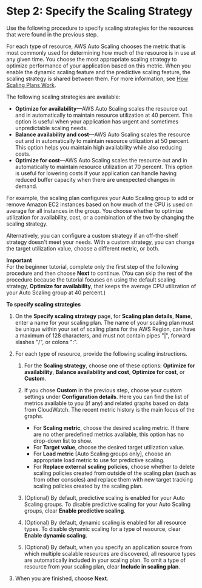# Step 2: Specify the Scaling Strategy<a name="gs-configure-scaling-plan"></a>

Use the following procedure to specify scaling strategies for the resources that were found in the previous step\. 

For each type of resource, AWS Auto Scaling chooses the metric that is most commonly used for determining how much of the resource is in use at any given time\. You choose the most appropriate scaling strategy to optimize performance of your application based on this metric\. When you enable the dynamic scaling feature and the predictive scaling feature, the scaling strategy is shared between them\. For more information, see [How Scaling Plans Work](how-it-works.md)\.

The following scaling strategies are available:
+ **Optimize for availability**—AWS Auto Scaling scales the resource out and in automatically to maintain resource utilization at 40 percent\. This option is useful when your application has urgent and sometimes unpredictable scaling needs\.
+ **Balance availability and cost**—AWS Auto Scaling scales the resource out and in automatically to maintain resource utilization at 50 percent\. This option helps you maintain high availability while also reducing costs\.
+ **Optimize for cost**—AWS Auto Scaling scales the resource out and in automatically to maintain resource utilization at 70 percent\. This option is useful for lowering costs if your application can handle having reduced buffer capacity when there are unexpected changes in demand\.

For example, the scaling plan configures your Auto Scaling group to add or remove Amazon EC2 instances based on how much of the CPU is used on average for all instances in the group\. You choose whether to optimize utilization for availability, cost, or a combination of the two by changing the scaling strategy\. 

Alternatively, you can configure a custom strategy if an off\-the\-shelf strategy doesn't meet your needs\. With a custom strategy, you can change the target utilization value, choose a different metric, or both\. 

**Important**  
For the beginner tutorial, complete only the first step of the following procedure and then choose **Next** to continue\. \(You can skip the rest of the procedure because the tutorial focuses on using the default scaling strategy, **Optimize for availability**, that keeps the average CPU utilization of your Auto Scaling group at 40 percent\.\)

**To specify scaling strategies**

1. On the **Specify scaling strategy** page, for **Scaling plan details**, **Name**, enter a name for your scaling plan\. The name of your scaling plan must be unique within your set of scaling plans for the AWS Region, can have a maximum of 128 characters, and must not contain pipes "\|", forward slashes "/", or colons ":"\.

1. For each type of resource, provide the following scaling instructions\. 

   1. For the **Scaling strategy**, choose one of these options: **Optimize for availability**, **Balance availability and cost**, **Optimize for cost**, or **Custom**\. 

   1. If you chose **Custom** in the previous step, choose your custom settings under **Configuration details**\. Here you can find the list of metrics available to you \(if any\) and related graphs based on data from CloudWatch\. The recent metric history is the main focus of the graphs\. 
      + For **Scaling metric**, choose the desired scaling metric\. If there are no other predefined metrics available, this option has no drop\-down list to show\. 
      + For **Target value**, choose the desired target utilization value\. 
      + For **Load metric** \[Auto Scaling groups only\], choose an appropriate load metric to use for predictive scaling\. 
      + For **Replace external scaling policies**, choose whether to delete scaling policies created from outside of the scaling plan \(such as from other consoles\) and replace them with new target tracking scaling policies created by the scaling plan\.

   1. \(Optional\) By default, predictive scaling is enabled for your Auto Scaling groups\. To disable predictive scaling for your Auto Scaling groups, clear **Enable predictive scaling**\. 

   1. \(Optional\) By default, dynamic scaling is enabled for all resource types\. To disable dynamic scaling for a type of resource, clear **Enable dynamic scaling**\. 

   1. \(Optional\) By default, when you specify an application source from which multiple scalable resources are discovered, all resource types are automatically included in your scaling plan\. To omit a type of resource from your scaling plan, clear **Include in scaling plan**\.

1. When you are finished, choose **Next**\.